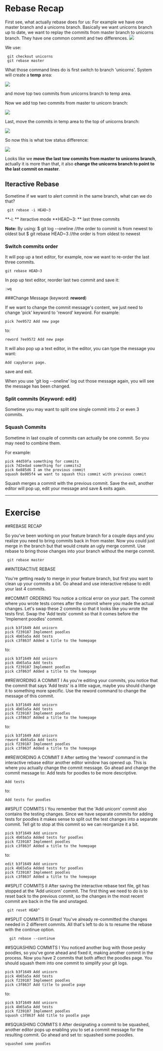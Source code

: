 # Rebase Recap

First see, what actually rebase does for us:
For example we have one master branch and a unicorns branch.
Basically we want unicorns branch up to date, we want to replay the commits from master branch to unicorns branch.
They have one common commit and two differences.
![](http://cs.uef.fi/paikka/zhentiw/images/git/rebase/1.png)

We use:

     git checkout unicorns
     git rebase master
  
What those command lines do is first switch to branch 'unicorns'.
System will create a **temp** area:

![](http://cs.uef.fi/paikka/zhentiw/images/git/rebase/2.png)

and move top two commits from unicorns branch to temp area.

Now we add top two commits from master to unicorn branch:

![](http://cs.uef.fi/paikka/zhentiw/images/git/rebase/3.png)

Last, move the commits in temp area to the top of unicorns branch:

![](http://cs.uef.fi/paikka/zhentiw/images/git/rebase/4.png)

So now this is what tow status difference:

![](http://cs.uef.fi/paikka/zhentiw/images/git/rebase/5.png)

Looks like we **move the last tow commits from master to unicorns branch**, actually it is more than that, it also **change the unicorns branch to point to the last commit on master**.


## Iteractive Rebase

Sometime if we want to alert commit in the same branch, what can we do that?

     git rebase -i HEAD~3
	 
**-i: ** iteractive mode
**HEAD~3: ** last three commits

**Note:**
     By using:
	    $ git log --oneline  //the order to commit is from newest to oldest
	 but
        $ git rebase HEAD~3  //the order is from oldest to newest		

### Switch commits order		
It will pop up a text editor, for example, now we want to re-order the last three commits.
	
	git rebase HEAD~3
	
In pop up text editor, reorder last two commit and save it:

	:wq
	
###Change Message (keyword: **reword**)

If we want to change the commit message's content, we just need to change 'pick' keyword to 'reword' keyword.
For example:
	
	pick 7ee9572 Add new page
	
to:

	reword 7ee9572 Add new page
	
It will also pop up a text editor, in the editor, you can type the message you want:

	Add capybaras page.
	
save and exit.

When you use 'git log --oneline' log out those message again, you will see the message has been changed.

### Split commits (Keyword: **edit**)
Sometime you may want to split one single commit into 2 or even 3 commits.


### Squash Commits
Sometime in last couple of commits can actually be one commit. So you may need to combine them.

For example:

	pick 44d59fa something for commits
	pick 7d2edad something for commits2
	pick 6e885d6 I am the previous commit
	squash 8e005f4 we want to squash this commit with previous commit
	
Squash merges a commit with the previous commit.
Save the exit, another editor will pop up, edit your message and save & exits again.

----------------------------------

# Exercise

##REBASE RECAP

So you've been working on your feature branch for a couple days and you realize you need to bring commits back in from master. Now you could just merge in the branch but that would create an ugly merge commit. Use rebase to bring those changes into your branch without the merge commit.

     git rebase master
	 
##INTERACTIVE REBASE

You're getting ready to merge in your feature branch, but first you want to clean up your commits a bit. Go ahead and use interactive rebase to edit your last 4 commits.

##COMMIT ORDERING
You notice a critical error on your part. The commit where you wrote tests comes after the commit where you made the actual changes. Let's swap these 2 commits so that it looks like you wrote the tests first. Swap the 'Add tests' commit so that it comes before the 'Implement poodles' commit.

	pick b3f1649 Add unicorn
	pick f239187 Implement poodles
	pick 4b65a5a Add tests
	pick c3f863f Added a title to the homepage

to:

 	pick b3f1649 Add unicorn
	pick 4b65a5a Add tests
	pick f239187 Implement poodles
	pick c3f863f Added a title to the homepage
	
##REWORDING A COMMIT I
As you're editing your commits, you notice that the commit that says 'Add tests' is a little vague, maybe you should change it to something more specific. Use the reword command to change the message of this commit.

	pick b3f1649 Add unicorn
	pick 4b65a5a Add tests
	pick f239187 Implement poodles
	pick c3f863f Added a title to the homepage
	
to:

	pick b3f1649 Add unicorn
	reword 4b65a5a Add tests
	pick f239187 Implement poodles
	pick c3f863f Added a title to the homepage	

##REWORDING A COMMIT II
After setting the 'reword' command in the interactive rebase editor another editor window has opened up. This is where you actually change the commit message. Go ahead and change the commit message to: Add tests for poodles to be more descriptive.

	Add tests
	
to:

	Add tests for poodles
	
##SPLIT COMMITS I
You remember that the 'Add unicorn' commit also contains the testing changes. Since we have separate commits for adding tests for poodles it makes sense to split out the test changes into a separate commit. Tell git to stop at this commit so we can reorganize it a bit.

	pick b3f1649 Add unicorn
	pick 4b65a5a Added tests for poodles
	pick f239187 Implement poodles
	pick c3f863f Added a title to the homepage

to:

	edit b3f1649 Add unicorn
	pick 4b65a5a Added tests for poodles
	pick f239187 Implement poodles
	pick c3f863f Added a title to the homepage
	
##SPLIT COMMITS II 
After saving the interactive rebase text file, git has stopped at the 'Add unicorn' commit. The first thing we need to do is to reset back to the previous commit, so the changes in the most recent commit are back in the file and unstaged.

     git reset HEAD^
	 
##SPLIT COMMITS III
Great! You've already re-committed the changes needed in 2 different commits. All that's left to do is to resume the rebase with the continue option.

	  git rebase --continue
	  
##SQUASHING COMMITS I
You noticed another bug with those pesky poodles, so you've gone ahead and fixed it, making another commit in the process. Now you have 2 commits that both affect the poodles page. You should squash them into one commit to simplify your git logs.

	pick b3f1649 Add unicorn
	pick 4b65a5a Add tests
	pick f239187 Implement poodles
	pick c3f863f Add title to poodle page
	
to:

	pick b3f1649 Add unicorn
	pick 4b65a5a Add tests
	pick f239187 Implement poodles
	squash c3f863f Add title to poodle page
	
##SQUASHING COMMITS II
After designating a commit to be squashed, another editor pops up enabling you to set a commit message for the resulting commit. Go ahead and set to: squashed some poodles.
	
	squashed some poodles

